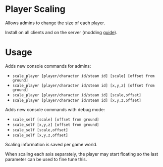 # Player Scaling

Allows admins to change the size of each player.

Install on all clients and on the server (modding [guide](https://youtu.be/L9ljm2eKLrk)).

# Usage

Adds new console commands for admins:

- `scale_player [player/character id/steam id] [scale] [offset from ground]`
- `scale_player [player/character id/steam id] [x,y,z] [offset from ground]`
- `scale_player [player/character id/steam id] [scale,offset]`
- `scale_player [player/character id/steam id] [x,y,z,offset]`

Adds new console commands with debug mode:

- `scale_self [scale] [offset from ground]`
- `scale_self [x,y,z] [offset from ground]`
- `scale_self [scale,offset]`
- `scale_self [x,y,z,offset]`

Scaling information is saved per game world.

When scaling each axis separately, the player may start floating so the last parameter can be used to fine tune this.
